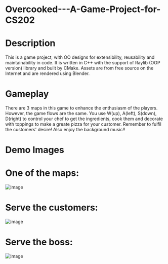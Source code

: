 # Overcooked---A-Game-Project-for-CS202
# Description 
This is a game project, with OO designs for extensibility, reusability and maintainability in code.
It is written in C++ with the support of Raylib (OOP version) library and built by CMake. Assets are from free source on the Internet and are rendered using Blender.
# Gameplay
There are 3 maps in this game to enhance the enthusiasm of the players. However, the game flows are the same.
You use W(up), A(left), S(down), D(right) to control your chef to get the ingredients, cook them and decorate with toppings to make a greate pizza for your customer. Remember to fulfil the customers' desire!
Also enjoy the background music!!
# Demo Images
# One of the maps: 
![image](https://github.com/Mmyxxan/Overcooked---A-Game-Project-for-CS202/assets/127069162/2bc69000-287b-433e-957e-1dc3c6cb864d)
# Serve the customers:
![image](https://github.com/Mmyxxan/Overcooked---A-Game-Project-for-CS202/assets/127069162/2b5dd387-45fe-4b03-9e55-0e98d3f06132)
# Serve the boss:
![image](https://github.com/Mmyxxan/Overcooked---A-Game-Project-for-CS202/assets/127069162/3aefa2ed-beb1-4eca-ac2b-b1de4eb85d33)






